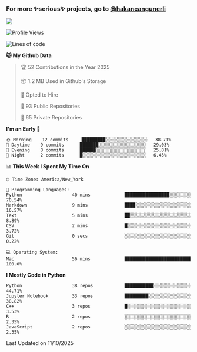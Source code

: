 ### For more ✨serious✨ projects, go to [@hakancangunerli](https://github.com/hakancangunerli)

![](https://github-readme-stats.vercel.app/api/top-langs/?username=johngunerli&layout=compact&hide=jupyter%20notebook,tex,html,shell,CSS,Ruby,Makefile,EmberScript,MATLAB,C&langs_count=6&exclude_repo=2015-csharp,gt_code,gsu_code,uga_code,uga_robotics)

<!--START_SECTION:waka-->
![Profile Views](http://img.shields.io/badge/Profile%20Views-0-blue)

![Lines of code](https://img.shields.io/badge/From%20Hello%20World%20I%27ve%20Written-481000%20lines%20of%20code-blue)

**🐱 My Github Data** 

> 🏆 52 Contributions in the Year 2025
 > 
> 📦 1.2 MB Used in Github's Storage 
 > 
> 💼 Opted to Hire
 > 
> 📜 93 Public Repositories 
 > 
> 🔑 65 Private Repositories  
 > 
**I'm an Early 🐤** 

```text
🌞 Morning    12 commits     █████████░░░░░░░░░░░░░░░░   38.71% 
🌆 Daytime    9 commits      ███████░░░░░░░░░░░░░░░░░░   29.03% 
🌃 Evening    8 commits      ██████░░░░░░░░░░░░░░░░░░░   25.81% 
🌙 Night      2 commits      █░░░░░░░░░░░░░░░░░░░░░░░░   6.45%

```


📊 **This Week I Spent My Time On** 

```text
⌚︎ Time Zone: America/New_York

💬 Programming Languages: 
Python                   40 mins             █████████████████░░░░░░░░   70.54% 
Markdown                 9 mins              ████░░░░░░░░░░░░░░░░░░░░░   16.57% 
Text                     5 mins              ██░░░░░░░░░░░░░░░░░░░░░░░   8.89% 
CSV                      2 mins              █░░░░░░░░░░░░░░░░░░░░░░░░   3.72% 
Git                      0 secs              ░░░░░░░░░░░░░░░░░░░░░░░░░   0.22%

💻 Operating System: 
Mac                      56 mins             █████████████████████████   100.0%

```

**I Mostly Code in Python** 

```text
Python                   38 repos            ███████████░░░░░░░░░░░░░░   44.71% 
Jupyter Notebook         33 repos            █████████░░░░░░░░░░░░░░░░   38.82% 
C++                      3 repos             █░░░░░░░░░░░░░░░░░░░░░░░░   3.53% 
R                        2 repos             ░░░░░░░░░░░░░░░░░░░░░░░░░   2.35% 
JavaScript               2 repos             ░░░░░░░░░░░░░░░░░░░░░░░░░   2.35%

```



 Last Updated on 11/10/2025
<!--END_SECTION:waka-->


